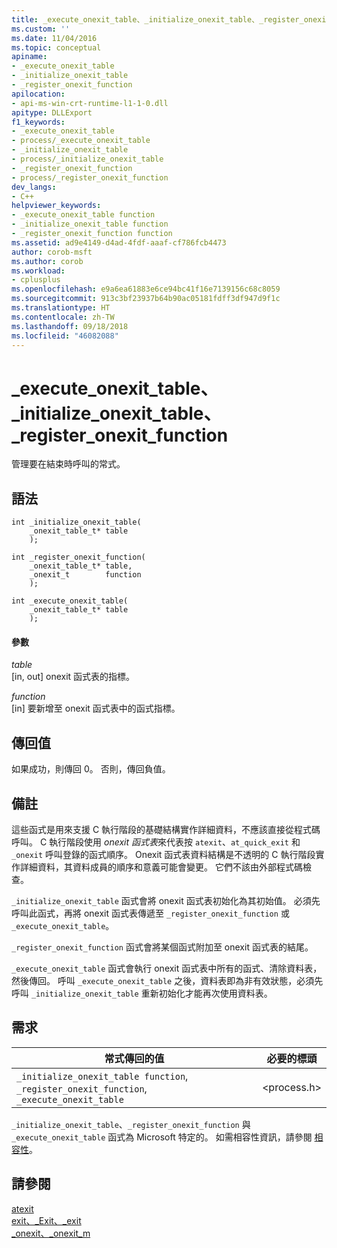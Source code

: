 ```yaml
---
title: _execute_onexit_table、_initialize_onexit_table、_register_onexit_function | Microsoft Docs
ms.custom: ''
ms.date: 11/04/2016
ms.topic: conceptual
apiname:
- _execute_onexit_table
- _initialize_onexit_table
- _register_onexit_function
apilocation:
- api-ms-win-crt-runtime-l1-1-0.dll
apitype: DLLExport
f1_keywords:
- _execute_onexit_table
- process/_execute_onexit_table
- _initialize_onexit_table
- process/_initialize_onexit_table
- _register_onexit_function
- process/_register_onexit_function
dev_langs:
- C++
helpviewer_keywords:
- _execute_onexit_table function
- _initialize_onexit_table function
- _register_onexit_function function
ms.assetid: ad9e4149-d4ad-4fdf-aaaf-cf786fcb4473
author: corob-msft
ms.author: corob
ms.workload:
- cplusplus
ms.openlocfilehash: e9a6ea61883e6ce94bc41f16e7139156c68c8059
ms.sourcegitcommit: 913c3bf23937b64b90ac05181fdff3df947d9f1c
ms.translationtype: HT
ms.contentlocale: zh-TW
ms.lasthandoff: 09/18/2018
ms.locfileid: "46082088"
---
```

# <a name="executeonexittable-initializeonexittable-registeronexitfunction"></a>_execute_onexit_table、_initialize_onexit_table、_register_onexit_function

管理要在結束時呼叫的常式。

## <a name="syntax"></a>語法

```
int _initialize_onexit_table(
    _onexit_table_t* table
    );

int _register_onexit_function(
    _onexit_table_t* table,
    _onexit_t        function
    );

int _execute_onexit_table(
    _onexit_table_t* table
    );
```

#### <a name="parameters"></a>參數

*table*<br/>
[in, out] onexit 函式表的指標。

*function*<br/>
[in] 要新增至 onexit 函式表中的函式指標。

## <a name="return-value"></a>傳回值

如果成功，則傳回 0。 否則，傳回負值。

## <a name="remarks"></a>備註

這些函式是用來支援 C 執行階段的基礎結構實作詳細資料，不應該直接從程式碼呼叫。 C 執行階段使用 *onexit 函式表*來代表按 `atexit`、`at_quick_exit` 和 `_onexit` 呼叫登錄的函式順序。 Onexit 函式表資料結構是不透明的 C 執行階段實作詳細資料，其資料成員的順序和意義可能會變更。 它們不該由外部程式碼檢查。

`_initialize_onexit_table` 函式會將 onexit 函式表初始化為其初始值。  必須先呼叫此函式，再將 onexit 函式表傳遞至 `_register_onexit_function` 或 `_execute_onexit_table`。

`_register_onexit_function` 函式會將某個函式附加至 onexit 函式表的結尾。

`_execute_onexit_table` 函式會執行 onexit 函式表中所有的函式、清除資料表，然後傳回。 呼叫 `_execute_onexit_table` 之後，資料表即為非有效狀態，必須先呼叫 `_initialize_onexit_table` 重新初始化才能再次使用資料表。

## <a name="requirements"></a>需求

|常式傳回的值|必要的標頭|
|-------------|---------------------|
|`_initialize_onexit_table function`, `_register_onexit_function`, `_execute_onexit_table`|\<process.h>|

`_initialize_onexit_table`、`_register_onexit_function` 與 `_execute_onexit_table` 函式為 Microsoft 特定的。 如需相容性資訊，請參閱 [相容性](../c-runtime-library/compatibility.md)。

## <a name="see-also"></a>請參閱

[atexit](../c-runtime-library/reference/atexit.md)<br/>
[exit、_Exit、_exit](../c-runtime-library/reference/exit-exit-exit.md)<br/>
[_onexit、_onexit_m](../c-runtime-library/reference/onexit-onexit-m.md)
